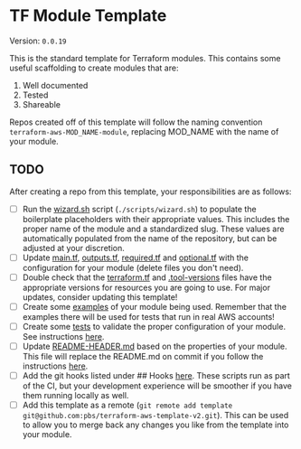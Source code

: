 # TF Module Template

Version: `0.0.19`

This is the standard template for Terraform modules. This contains some useful scaffolding to create modules that are:

1. Well documented
2. Tested
3. Shareable

Repos created off of this template will follow the naming convention `terraform-aws-MOD_NAME-module`, replacing MOD_NAME with the name of your module.

## TODO

After creating a repo from this template, your responsibilities are as follows:

- [ ] Run the [wizard.sh](/scripts/wizard.sh) script (`./scripts/wizard.sh`) to populate the boilerplate placeholders with their appropriate values. This includes the proper name of the module and a standardized slug. These values are automatically populated from the name of the repository, but can be adjusted at your discretion.
- [ ] Update [main.tf](/main.tf), [outputs.tf](/outputs.tf), [required.tf](/required.tf) and [optional.tf](/optional.tf) with the configuration for your module (delete files you don't need).
- [ ] Double check that the [terraform.tf](/terraform.tf) and [.tool-versions](/.tool-versions) files have the appropriate versions for resources you are going to use. For major updates, consider updating this template!
- [ ] Create some [examples](/examples) of your module being used. Remember that the examples there will be used for tests that run in real AWS accounts!
- [ ] Create some [tests](/tests) to validate the proper configuration of your module. See instructions [here](/docs/general/dev).
- [ ] Update [README-HEADER.md](/README-HEADER.md) based on the properties of your module. This file will replace the README.md on commit if you follow the instructions [here](/docs/general/dev).
- [ ] Add the git hooks listed under ## Hooks [here](/docs/general/dev). These scripts run as part of the CI, but your development experience will be smoother if you have them running locally as well.
- [ ] Add this template as a remote (`git remote add template git@github.com:pbs/terraform-aws-template-v2.git`). This can be used to allow you to merge back any changes you like from the template into your module.
